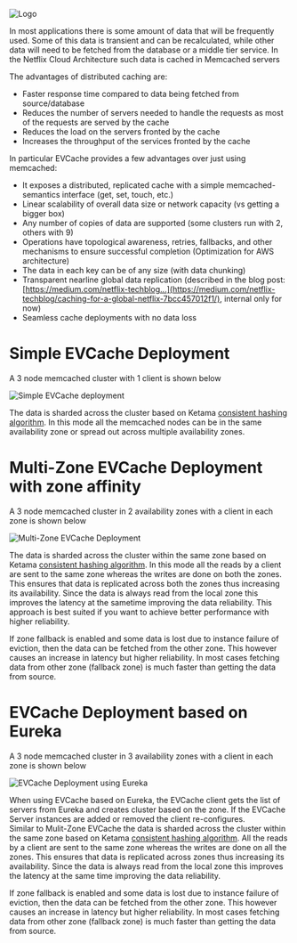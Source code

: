 ![Logo](https://raw.github.com/Netflix/EVCache/master/images/evcache_logo_text.jpg)

In most applications there is some amount of data that will be frequently used. Some of this data is transient and can be recalculated, while other data will need to be fetched from the database or a middle tier service. In the Netflix Cloud Architecture such data is cached in Memcached servers

The advantages of distributed caching are: 
* Faster response time compared to data being fetched from source/database
* Reduces the number of servers needed to handle the requests as most of the requests are served by the cache
* Reduces the load on the servers fronted by the cache
* Increases the throughput of the services fronted by the cache

In particular EVCache provides a few advantages over just using memcached:

* It exposes a distributed, replicated cache with a simple memcached-semantics interface (get, set, touch, etc.)
* Linear scalability of overall data size or network capacity (vs getting a bigger box)
* Any number of copies of data are supported (some clusters run with 2, others with 9)
* Operations have topological awareness, retries, fallbacks, and other mechanisms to ensure successful completion (Optimization for AWS architecture)
* The data in each key can be of any size (with data chunking)
* Transparent nearline global data replication (described in the blog post: [https://medium.com/netflix-techblog...](https://medium.com/netflix-techblog/caching-for-a-global-netflix-7bcc457012f1/), internal only for now)
* Seamless cache deployments with no data loss

Simple EVCache Deployment
=========================
A 3 node memcached cluster with 1 client is shown below

![Simple EVCache deployment](https://raw.github.com/Netflix/EVCache/master/images/Simple_EVCache.png)

The data is sharded across the cluster based on Ketama [consistent hashing algorithm](https://en.wikipedia.org/wiki/Consistent_hashing). In this mode all the memcached nodes can be in the same availability zone or spread out across multiple availability zones. 

Multi-Zone EVCache Deployment with zone affinity 
===
A 3 node memcached cluster in 2 availability zones with a client in each zone is shown below

![Multi-Zone EVCache Deployment](https://raw.github.com/Netflix/EVCache/master/images/Multizone_EVCache.png)

The data is sharded across the cluster within the same zone based on Ketama [consistent hashing algorithm](https://en.wikipedia.org/wiki/Consistent_hashing). In this mode all the reads by a client are sent to the same zone whereas the writes are done on both the zones. This ensures that data is replicated across both the zones thus increasing its availability. Since the data is always read from the local zone this improves the latency at the sametime improving the data reliability. This approach is best suited if you want to achieve better performance with higher reliability. 

If zone fallback is enabled and some data is lost due to instance failure of eviction, then the data can be fetched from the other zone. This however causes an increase in latency but higher reliability. In most cases fetching data from other zone (fallback zone) is much faster than getting the data from source.


EVCache Deployment based on Eureka 
===
A 3 node memcached cluster in 3 availability zones with a client in each zone is shown below

![EVCache Deployment using Eureka](https://raw.github.com/Netflix/EVCache/master/images/Eureka.png)

When using EVCache based on Eureka, the EVCache client gets the list of servers from Eureka and creates cluster based on the zone. If the EVCache Server instances are added or removed the client re-configures.  
Similar to Mulit-Zone EVCache the data is sharded across the cluster within the same zone based on Ketama [consistent hashing algorithm](https://en.wikipedia.org/wiki/Consistent_hashing). All the reads by a client are sent to the same zone whereas the writes are done on all the zones. This ensures that data is replicated across zones thus increasing its availability. Since the data is always read from the local zone this improves the latency at the same time improving the data reliability. 

If zone fallback is enabled and some data is lost due to instance failure of eviction, then the data can be fetched from the other zone. This however causes an increase in latency but higher reliability. In most cases fetching data from other zone (fallback zone) is much faster than getting the data from source.